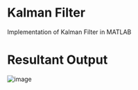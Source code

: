 # **Kalman Filter**
Implementation of Kalman Filter in MATLAB


# **Resultant Output**

![image](https://user-images.githubusercontent.com/57298558/229793347-f620b702-7d1d-4229-be7f-fe4cd2478b87.png)
